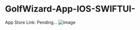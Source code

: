 # GolfWizard-App-IOS-SWIFTUI-
App Store Link: Pending...
![image](https://user-images.githubusercontent.com/90727656/168678654-270cafdb-877b-4b7c-8d46-1ac08ece795b.png)
